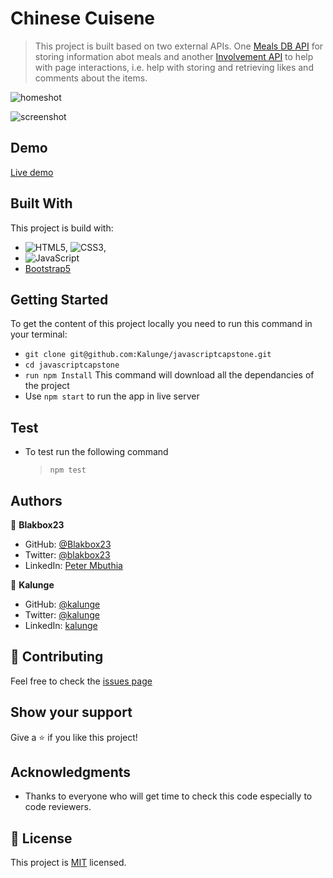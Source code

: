 # Chinese Cuisene
> This project is built based on two external APIs. One  [Meals DB API](https://www.themealdb.com/api.php) for storing information abot meals and another [Involvement API](https://www.notion.so/microverse/Involvement-API-869e60b5ad104603aa6db59e08150270) to help with page interactions, i.e. help with storing and retrieving likes and comments about the items.

![homeshot](src/assets/homeshot.png)

![screenshot](src/assets/commentshot.png)

## Demo
[Live demo](https://kalunge.github.io/javascriptcapstone/dist/)

## Built With

This project is build with:

- ![HTML5](https://img.shields.io/badge/-HTML5-000000?style=flat&logo=html5&logoColor=ffffff&labelColor=E34F26), ![CSS3](https://img.shields.io/badge/-CSS3-000000?style=flat&logo=css3&logoColor=ffffff&labelColor=1572B6), 
- ![JavaScript](https://img.shields.io/badge/-JavaScript-000000?style=flat&logo=javascript)
- [Bootstrap5](https://getbootstrap.com/docs/5.0/)

## Getting Started

To get the content of this project locally you need to run this command in your terminal:

- `git clone git@github.com:Kalunge/javascriptcapstone.git`
- `cd javascriptcapstone`
- `run npm Install` This command will download all the dependancies of the project
- Use `npm start` to run the app in live server

## Test

- To test run the following command

  > `npm test`

## Authors

👤 **Blakbox23**

- GitHub: [@Blakbox23](https://github.com/blakbox23)
- Twitter: [@blakbox23](https://twitter.com/blakbox23)
- LinkedIn: [Peter Mbuthia](https://www.linkedin.com/in/peter-mbuthia)

👤 **Kalunge**

- GitHub: [@kalunge](https://github.com/kalunge)
- Twitter: [@kalunge](https://twitter.com/titus_muthomi)
- LinkedIn: [kalunge](https://linkedin.com/in/titus_muthomi)

## :handshake: Contributing

Feel free to check the [issues page](https://github.com/Kalunge/javascriptcapstone/issues)

## Show your support

Give a :star: if you like this project!

## Acknowledgments

- Thanks to everyone who will get time to check this code especially to code reviewers.

## 📝 License

This project is [MIT](https://github.com/microverseinc/readme-template/blob/master/MIT.md) licensed.
